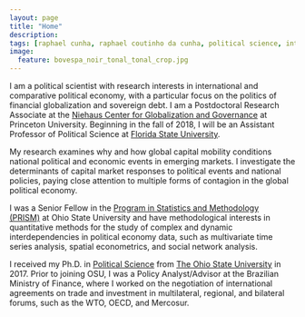 ```yaml
---
layout: page
title: "Home"
description:
tags: [raphael cunha, raphael coutinho da cunha, political science, international political economy, political economy, finance, financial markets, globalization, contagion, interdependence, political methodology]
image:
  feature: bovespa_noir_tonal_tonal_crop.jpg
---
```




I am a political scientist with research interests in international and comparative political economy, with a particular focus on the politics of financial globalization and sovereign debt. I am a Postdoctoral Research Associate at the <a href="http://ncgg-new.princeton.edu/" target="_blank">Niehaus Center for Globalization and Governance</a> at Princeton University. Beginning in the fall of 2018, I will be an Assistant Professor of Political Science at <a href="http://coss.fsu.edu/polisci/home" target="_blank">Florida State University</a>.

My research examines why and how global capital mobility conditions national political and economic events in emerging markets. I investigate the determinants of capital market responses to political events and national policies, paying close attention to multiple forms of contagion in the global political economy.

<!--- I analyze contagion dynamics from domestic to international investors in capital market reactions to politics, diffusion processes in governments' decisions to default on sovereign debt, as well as contagion in market assessments of government creditworthiness induced by investors' use of decision heuristics. --->

I was a Senior Fellow in the <a href="https://polisci.osu.edu/research/prism" target="_blank">Program in Statistics and Methodology (PRISM)</a> at Ohio State University and have methodological interests in quantitative methods for the study of complex and dynamic interdependencies in political economy data, such as multivariate time series analysis, spatial econometrics, and social network analysis.

I received my Ph.D. in <a href="http://www.polisci.osu.edu" target="_blank">Political Science</a> from <a href="http://www.osu.edu" target="_blank">The Ohio State University</a> in 2017. Prior to joining OSU, I was a Policy Analyst/Advisor at the Brazilian Ministry of Finance, where I worked on the negotiation of international agreements on trade and investment in multilateral, regional, and bilateral forums, such as the WTO, OECD, and Mercosur.
